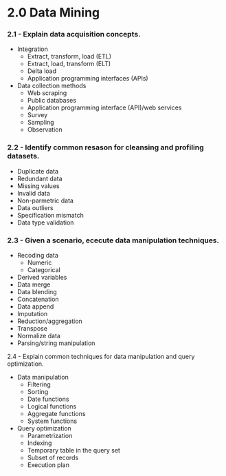 # 2.0 Data Mining

### 2.1 - Explain data acquisition concepts.

* Integration
  * Extract, transform, load (ETL)
  * Extract, load, transform (ELT)
  * Delta load
  * Application programming interfaces (APIs)
* Data collection methods
  * Web scraping
  * Public databases
  * Application programming interface (API)/web services
  * Survey
  * Sampling
  * Observation

### 2.2 - Identify common resason for cleansing and profiling datasets.

* Duplicate data
* Redundant data
* Missing values
* Invalid data
* Non-parmetric data
* Data outliers
* Specification mismatch
* Data type validation

### 2.3 - Given a scenario, ececute data manipulation techniques.

* Recoding data
  * Numeric
  * Categorical
* Derived variables
* Data merge
* Data blending
* Concatenation
* Data append
* Imputation
* Reduction/aggregation
* Transpose
* Normalize data
* Parsing/string manipulation

2.4 - Explain common techniques for data manipulation and query optimization.

* Data manipulation
  * Filtering
  * Sorting
  * Date functions
  * Logical functions
  * Aggregate functions
  * System functions
* Query optimization
  * Parametrization
  * Indexing
  * Temporary table in the query set
  * Subset of records
  * Execution plan
